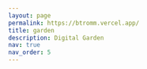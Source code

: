 ```yaml
---
layout: page
permalink: https://btromm.vercel.app/
title: garden
description: Digital Garden
nav: true
nav_order: 5
---
```


<script type="text/javascript">
            window.location.href = "https://btromm.vercel.app/"
        </script>
